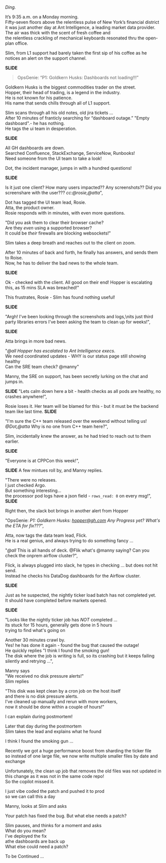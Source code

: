 *Ding.*

It’s 9:35 a.m. on a Monday morning.  
Fifty-seven floors above the relentless pulse of New York’s financial district  
it was just another day at Ant Intelligence, a leading market data provider.  
The air was thick with the scent of fresh coffee and  
the relentless crackling of mechanical keyboards resonated thru the open-plan office.  

Slim, from L1 support had barely taken the first sip of his coffee as he notices an alert on the support channel.

**SLIDE**

> OpsGenie: “P1: Goldkern Husks: Dashboards not loading!!!”

Goldkern Husks is the biggest commodities trader on the street.  
Hopper, their head of trading, is a legend in the industry.  
He is not known for his patience.  
His name that sends chills through all of L1 support.  


Slim scans through all his old notes, old jira tickets ...  
After 10 minutes of franticly searching for “dashboard outage.” "Empty dashboard".- he has nothing.   
He tags the ui team in desperation.  

**SLIDE**

All GH dashboards are down.  
Searched Confluence, StackExchange, ServiceNow, Runbooks!  
Need someone from the UI team to take a look!

Dot, the incident manager, jumps in with a hundred questions!

**SLIDE**

Is it just one client?
How many users impacted??
Any screenshots??
Did you screenshare with the user??? *cc:@rosie,@atta*",

Dot has tagged the UI team lead, Rosie.  
Atta, the product owner.  
Rosie responds with in minutes, with even more questions.  

"Did you ask them to clear their browser cache?  
Are they _even_ using a supported browser?  
It could be _their_ firewalls are blocking websockets!"  

Slim takes a deep breath and reaches out to the client on zoom.    

After 10 minutes of back and forth, he finally has answers, and sends them to Roise.  
Now, he has to deliver the bad news to the whole team.

**SLIDE**

Ok - checked with the client.
All good on their end!
Hopper is escalating this, as 15 mins SLA was breached!"   

This frustrates, Rosie - Slim has found nothing useful!

**SLIDE**

"Argh! I've been looking through the screenshots and logs,\nits just third party libraries errors I've been asking the team to clean up for weeks!",

**SLIDE**

Atta brings in more bad news.

"*@all* *Hopper has escalated to Ant Intelligence execs*.  
We need coordinated updates - WHY is our status page still showing healthy  
Can the SRE team check? @manny"   

Manny, the SRE on support, has been secretly lurking on the chat and jumps in.

**SLIDE**
"Lets calm down here a bit - health checks as all pods are healthy, no crashes anywhere!",

Rosie loses it. Her team will be blamed for this - but it must be the backend team like last time.
**SLIDE**

"I'm sure the C++ team released over the weekend without telling us! *@Dot,@atta* Why is no one from C++ team here?",  

Slim, incidentally knew the answer, as he had tried to reach out to them earlier.   

**SLIDE**

"Everyone is at CPPCon this week!",

**SLIDE**
A few mintues roll by, and Manny replies.

"There were no releases.  
I just checked Argo.  
But something interesting...  
the processor pod logs have a json field - `rows_read: 0` on every msg!",  
**SLIDE**

Right then, the slack bot brings in another alert from Hopper

"OpsGenie: *P1: Goldkern Husks: hopper@gh.com Any Progress yet? What's the ETA for fix???*",

Atta, now tags the data team lead, Flick.  
He is a real genius, and always trying to do something fancy ...

"*@all* This is all hands of deck. @Flik what's @manny saying? Can you check the onprem airflow cluster?",


Flick, is always plugged into slack, he types in checking ... but does not hit send.  
Instead he checks his DataDog dashboards for the Airflow cluster.  

**SLIDE**

Just as he suspected, the nightly ticker load batch has not completed yet.  
It should have completed before markets opened.  



**SLIDE**

"Looks like the nightly ticker job has *NOT* completed ...  
its stuck for 15 hours, generally gets done in 5 hours  
 trying to find what's going on   

Another 30 minutes crawl by.  
Yes! he has done it again - found the bug that caused the outage!  
He quickly replies 
"I think I found the smoking gun!  
The disk where the job is writing is full, so its crashing but it keeps failing silently and retrying ...",  

Manny says  
"We received no disk pressure alerts!"  
Slim replies   

"This disk was kept clean by a cron job on the host itself  
and there is no disk pressure alerts.  
I've cleaned up manually and rerun with more workers,   
now it should be done within a couple of hours!"  

I can explain during postmortem!   

Later that day during the postmortem  
Slim takes the lead and explains what he found  

I think I found the smoking gun ...  

Recently we got a huge performance boost from sharding the ticker file  
so instead of one large file, we now write multiple smaller files by date and exchange  

Unfortunately, the clean up job that removes the old files was not updated in this change as it was not in the same code repo!   
So the copilot missed it.   

I just vibe coded the patch and pushed it to prod  
so we can call this a day     


Manny, looks at Slim and asks  

Your patch has fixed the bug. But what else needs a patch?  


Slim pauses, and thinks for a moment and asks  
What do you mean?  
I've deployed the fix  
athe dashboards are back up  
What else could need a patch?   


To be Continued ... 





